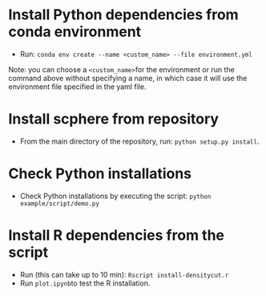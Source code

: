 # Install Python dependencies from conda environment

- Run: `conda env create --name <custom_name> --file environment.yml`

Note: you can choose a `<custom_name>`for the environment or run the command above without specifying a name, in which case it will use the environment file specified in the yaml file.

# Install scphere from repository

- From the main directory of the repository, run: `python setup.py install`.

# Check Python installations

- Check Python installations by executing the script: `python example/script/demo.py`

# Install R dependencies from the script

- Run (this can take up to 10 min): `Rscript install-densitycut.r`
- Run `plot.ipynb`to test the R installation.